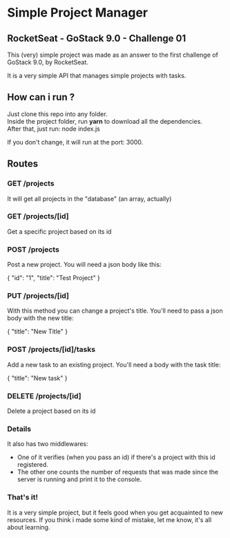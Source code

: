 # Simple Project Manager

## RocketSeat - GoStack 9.0 - Challenge 01

This (very) simple project was made as an answer to the first challenge of GoStack 9.0, by RocketSeat.

It is a very simple API that manages simple projects with tasks.

## How can i run ?

Just clone this repo into any folder.\
Inside the project folder, run **yarn** to download all the dependencies.\
After that, just run: node index.js

If you don't change, it will run at the port: 3000.

## Routes

### GET /projects
It will get all projects in the "database" (an array, actually)

### GET /projects/[id]
Get a specific project based on its id

### POST /projects
Post a new project. You will need a json body like this:

{
  "id": "1",
  "title": "Test Project"
}

### PUT /projects/[id]
With this method you can change a project's title.
You'll need to pass a json body with the new title:

{
  "title": "New Title"
}

### POST /projects/[id]/tasks
Add a new task to an existing project.
You'll need a body with the task title:

{
  "title": "New task"
}

### DELETE /projects/[id]
Delete a project based on its id

### Details

It also has two middlewares:

- One of it verifies (when you pass an id) if there's a project with this id registered.
- The other one counts the number of requests that was made since the server is running and print it to the console.

### That's it!

It is a very simple project, but it feels good when you get acquainted to new resources.
If you think i made some kind of mistake, let me know, it's all about learning.
